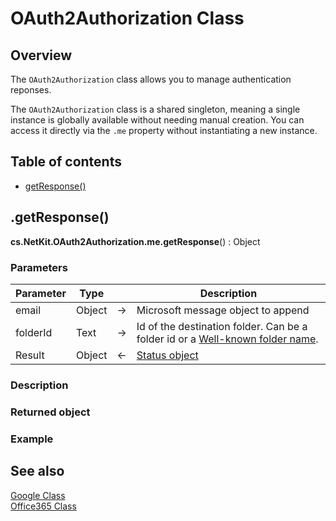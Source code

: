 # OAuth2Authorization Class

## Overview

The `OAuth2Authorization` class allows you to manage authentication reponses. 

The `OAuth2Authorization` class is a shared singleton, meaning a single instance is globally available without needing manual creation. You can access it directly via the `.me` property without instantiating a new instance.


## Table of contents

- [getResponse()](#getResponse)


## .getResponse()

**cs.NetKit.OAuth2Authorization.me.getResponse**() : Object

### Parameters

|Parameter|Type||Description|
|---------|--- |:---:|------|
|email|Object|->| Microsoft message object to append|
|folderId|Text|->| Id of the destination folder. Can be a folder id or a [Well-known folder name](#well-known-folder-name).|
|Result|Object|<-| [Status object](#status-object)  |

### Description



### Returned object



### Example




## See also

[Google Class](./Google.md)<br/>
[Office365 Class](./Office365.md)
